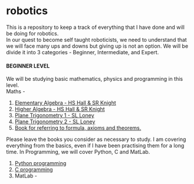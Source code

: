 # robotics
This is a repository to keep a track of everything that I have done and will be doing for robotics.<br>
In our quest to become self taught roboticists, we need to understand that we will face many ups and downs but giving up is not an option. We will be divide it into 3 categories - Beginner, Intermediate, and Expert.

<h4><b>BEGINNER LEVEL</b></h4>
We will be studying basic mathematics, physics and programming in this level.
<br>Maths -<br>
<ol> <li><a href="https://www.amazon.in/Elementary-Algebra-Schools-Hall-Knight-dp-9388127463/dp/9388127463/ref=dp_ob_title_bk">Elementary Algebra - HS Hall & SR Knight</a></li>
<li><a href="https://www.amazon.in/HIGHER-ALGEBRA-Hall-Knight/dp/9388127315/ref=d_pd_sbs_sccl_3_3/259-6806320-4739616?pd_rd_w=Onwer&content-id=amzn1.sym.fdedbc61-3064-4c21-85ae-8ccd58c778a7&pf_rd_p=fdedbc61-3064-4c21-85ae-8ccd58c778a7&pf_rd_r=R4C1NDJ1WGVDT9V58X09&pd_rd_wg=n9MiX&pd_rd_r=7b009726-b300-4aa1-9d62-ea2e4061f2d2&pd_rd_i=9388127315&psc=1">Higher Algebra - HS Hall & SR Knight</a></li>
<li><a href="https://www.amazon.in/PLANE-TRIGONOMETRY-Part-1-SL-Loney/dp/9388127293/ref=pd_bxgy_img_sccl_1/259-6806320-4739616?pd_rd_w=5wrbq&content-id=amzn1.sym.2f895d58-7662-42b2-9a98-3a18d26bef33&pf_rd_p=2f895d58-7662-42b2-9a98-3a18d26bef33&pf_rd_r=ZZFW1GXFM641KWT7S1JP&pd_rd_wg=iFuYA&pd_rd_r=8d11ac61-06d5-467a-891d-e4b3499a26b0&pd_rd_i=9388127293&psc=1">Plane Trigonometry 1 - SL Loney</a></li>
  <li><a href="https://www.amazon.in/Plane-Trigonometry-Part-Analytical-2016/dp/9351448274/ref=sr_1_3?crid=29Q8VQZX0KEK1&keywords=PLANE+TRIGONOMETRY+Part-2&qid=1698580424&s=books&sprefix=plane+trigonometry+part-2%2Cstripbooks%2C189&sr=1-3">Plane Trigonometry 2 - SL Loney</a></li>
  <li><a href="https://www.amazon.in/Synopsis-Elementary-Results-Applied-Mathematics/dp/935402355X/ref=sr_1_3?crid=3HRF236B32J1W&keywords=a+synopsis+of+elementary+results+in+pure+mathematics&nsdOptOutParam=true&qid=1696050581&sprefix=a+synopsis+of+elementary+results+in+pure+mathematics%2Caps%2C272&sr=8-3">Book for referring to formula, axioms and theorems.</a></li>
</ol>
Please leave the books you consider as necessary to study. I am covering everything from the basics, even if I have been practising them for a long time.
In Programming, we will cover Python, C and MatLab.<br>
<ol><li><a href="https://www.youtube.com/playlist?list=PL-osiE80TeTt2d9bfVyTiXJA-UTHn6WwU">Python programming</a></li>
<li><a href="https://beej.us/guide/bgc/html/#manual-memory-allocation">C programming</a></li>
<li>MatLab - </li>
